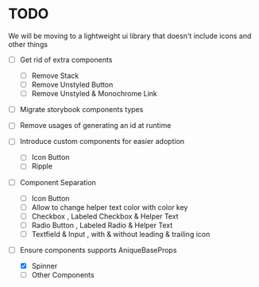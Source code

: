 # TODO

We will be moving to a lightweight ui library that doesn't include icons and other things

- [ ] Get rid of extra components
    - [ ] Remove Stack
    - [ ] Remove Unstyled Button
    - [ ] Remove Unstyled & Monochrome Link

- [ ] Migrate storybook components types

- [ ] Remove usages of generating an id at runtime
- [ ] Introduce custom components for easier adoption

    - [ ] Icon Button
    - [ ] Ripple

- [ ] Component Separation

    - [ ] Icon Button
    - [ ] Allow to change helper text color with color key
    - [ ] Checkbox , Labeled Checkbox & Helper Text
    - [ ] Radio Button , Labeled Radio & Helper Text
    - [ ] Textfield & Input , with & without leading & trailing icon

- [ ] Ensure components supports AniqueBaseProps

    - [x] Spinner
    - [ ] Other Components